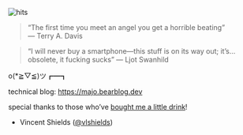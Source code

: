 ![hits](https://img.shields.io/endpoint?url=https://hits.dwyl.com/markjoshwel/markjoshwel.json&style=flat-square&label=Hits&color=6244bb)

> “The first time you meet an angel you get a horrible beating”  
> ― Terry A. Davis

> “I will never buy a smartphone—this stuff is on its way out; it’s... obsolete, it fucking sucks”
> — Ljot Swanhild

o(*≧▽≦)ツ┏━┓

technical blog: <https://majo.bearblog.dev>

special thanks to those who’ve [bought me a little drink](https://github.com/sponsors/markjoshwel)!

- Vincent Shields ([@vlshields](https://github.com/vlshields))
